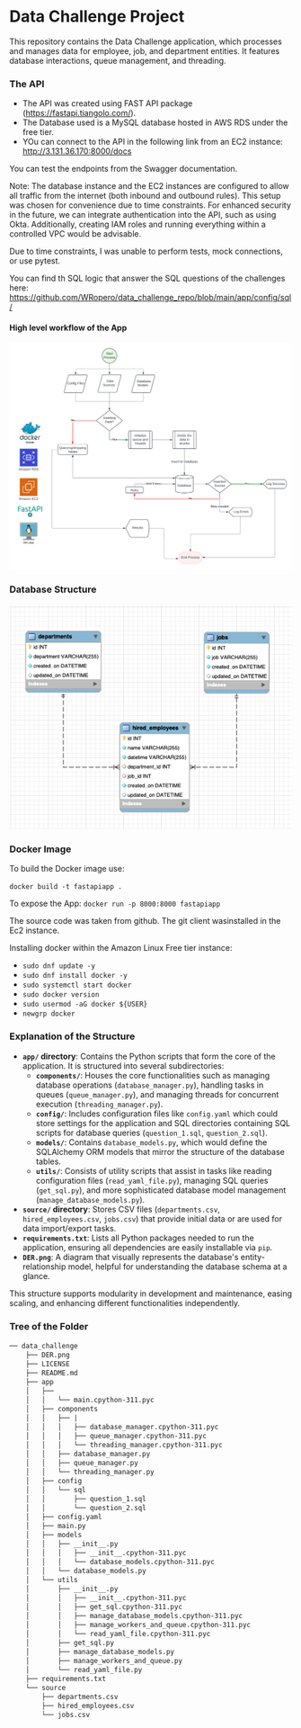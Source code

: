 # Data Challenge Project

This repository contains the Data Challenge application, which processes and manages data for employee, job, and department entities. It features database interactions, queue management, and threading.

### The API

- The API was created using FAST API package (https://fastapi.tiangolo.com/). 
- The Database used is a MySQL database hosted in AWS RDS under the free tier.
- YOu can connect to the API in the following link from an EC2 instance: http://3.131.36.170:8000/docs

You can test the endpoints from the Swagger documentation.

Note: The database instance and the EC2 instances are configured to allow all traffic from the internet (both inbound and outbound rules). This setup was chosen for convenience due to time constraints. For enhanced security in the future, we can integrate authentication into the API, such as using Okta. Additionally, creating IAM roles and running everything within a controlled VPC would be advisable.

Due to time constraints, I was unable to perform tests, mock connections, or use pytest.

You can find th SQL logic that answer the SQL questions of the challenges here: https://github.com/WRopero/data_challenge_repo/blob/main/app/config/sql/

#### High level workflow of the App
![App Fowchart](de_practice.png)


### Database Structure
![Entity Relationship Diagram](DER.png)

### Docker Image

To build the Docker image use:

```docker build -t fastapiapp .```

To expose the App: ```docker run -p 8000:8000 fastapiapp ```

The source code was taken from github. The git client wasinstalled in the Ec2 instance.

Installing docker within the Amazon Linux Free tier instance:
- `sudo dnf update -y`
- `sudo dnf install docker -y`
- `sudo systemctl start docker`
- `sudo docker version`
- `sudo usermod -aG docker ${USER}`
- `newgrp docker`

### Explanation of the Structure

- **`app/` directory**: Contains the Python scripts that form the core of the application. It is structured into several subdirectories:
  - **`components/`**: Houses the core functionalities such as managing database operations (`database_manager.py`), handling tasks in queues (`queue_manager.py`), and managing threads for concurrent execution (`threading_manager.py`).
  - **`config/`**: Includes configuration files like `config.yaml` which could store settings for the application and SQL directories containing SQL scripts for database queries (`question_1.sql`, `question_2.sql`).
  - **`models/`**: Contains `database_models.py`, which would define the SQLAlchemy ORM models that mirror the structure of the database tables.
  - **`utils/`**: Consists of utility scripts that assist in tasks like reading configuration files (`read_yaml_file.py`), managing SQL queries (`get_sql.py`), and more sophisticated database model management (`manage_database_models.py`).
- **`source/` directory**: Stores CSV files (`departments.csv`, `hired_employees.csv`, `jobs.csv`) that provide initial data or are used for data import/export tasks.
- **`requirements.txt`**: Lists all Python packages needed to run the application, ensuring all dependencies are easily installable via `pip`.
- **`DER.png`**: A diagram that visually represents the database's entity-relationship model, helpful for understanding the database schema at a glance.

This structure supports modularity in development and maintenance, easing scaling, and enhancing different functionalities independently.

### Tree of the Folder
```
── data_challenge
    ├── DER.png
    ├── LICENSE
    ├── README.md
    ├── app
    │   ├── 
    │   │   └── main.cpython-311.pyc
    │   ├── components
    │   │   ├── |
    │   │   │   ├── database_manager.cpython-311.pyc
    │   │   │   ├── queue_manager.cpython-311.pyc
    │   │   │   └── threading_manager.cpython-311.pyc
    │   │   ├── database_manager.py
    │   │   ├── queue_manager.py
    │   │   └── threading_manager.py
    │   ├── config
    │   │   └── sql
    │   │       ├── question_1.sql
    │   │       └── question_2.sql
    │   ├── config.yaml
    │   ├── main.py
    │   ├── models
    │   │   ├── __init__.py
    │   │   │   ├── __init__.cpython-311.pyc
    │   │   │   └── database_models.cpython-311.pyc
    │   │   └── database_models.py
    │   └── utils
    │       ├── __init__.py
    │       │   ├── __init__.cpython-311.pyc
    │       │   ├── get_sql.cpython-311.pyc
    │       │   ├── manage_database_models.cpython-311.pyc
    │       │   ├── manage_workers_and_queue.cpython-311.pyc
    │       │   └── read_yaml_file.cpython-311.pyc
    │       ├── get_sql.py
    │       ├── manage_database_models.py
    │       ├── manage_workers_and_queue.py
    │       └── read_yaml_file.py
    ├── requirements.txt
    └── source
        ├── departments.csv
        ├── hired_employees.csv
        └── jobs.csv
```